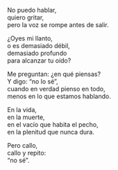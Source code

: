 No puedo hablar,  
quiero gritar,  
pero la voz se rompe antes de salir.

¿Oyes mi llanto,  
o es demasiado débil,  
demasiado profundo  
para alcanzar tu oído?

Me preguntan: ¿en qué piensas?  
Y digo: “no lo sé”,  
cuando en verdad pienso en todo,  
menos en lo que estamos hablando.

En la vida,  
en la muerte,  
en el vacío que habita el pecho,  
en la plenitud que nunca dura.

Pero callo,  
callo y repito:  
“no sé”.